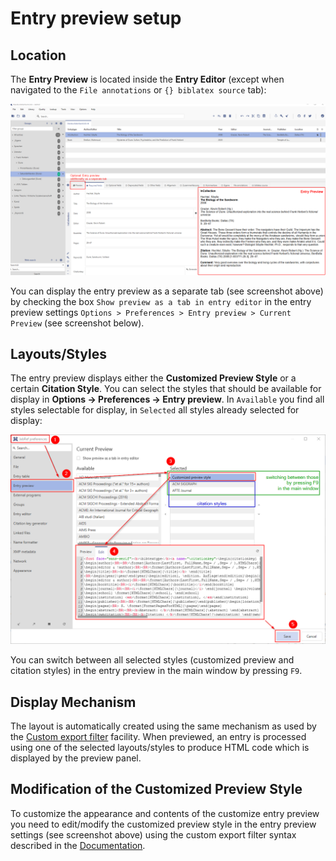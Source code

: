 # Entry preview setup

## Location

The **Entry Preview** is located inside the **Entry Editor** (except when navigated to the `File annotations` or `{} biblatex source` tab):

![Entry Preview](../.gitbook/assets/entryeditor-preview.png)

You can display the entry preview as a separate tab (see screenshot above) by checking the box `Show preview as a tab in entry editor` in the entry preview settings `Options > Preferences > Entry preview > Current Preview` (see screenshot below).

## Layouts/Styles

The entry preview displays either the **Customized Preview Style** or a certain **Citation Style**. You can select the styles that should be available for display in **Options → Preferences → Entry preview**. In `Available` you find all styles selectable for display, in `Selected` all styles already selected for display:

![Entry Preview Settings](<../.gitbook/assets/entryeditor-preview-settings.png>)

You can switch between all selected styles (customized preview and citation styles) in the entry preview in the main window by pressing `F9`.

## Display Mechanism

The layout is automatically created using the same mechanism as used by the [Custom export filter](../collaborative-work/export/customexports.md) facility. When previewed, an entry is processed using one of the selected layouts/styles to produce HTML code which is displayed by the preview panel.

## Modification of the Customized Preview Style

To customize the appearance and contents of the customize entry preview you need to edit/modify the customized preview style in the entry preview settings (see screenshot above) using the custom export filter syntax described in the [Documentation](../collaborative-work/export/customexports.md).
